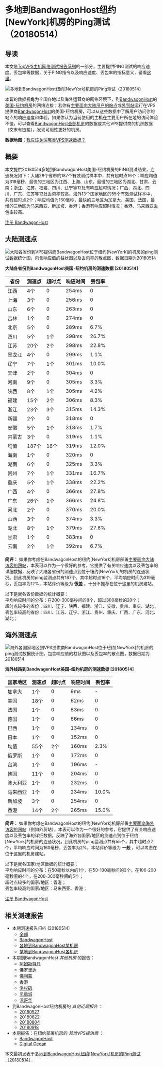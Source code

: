 #  多地到BandwagonHost纽约[NewYork]机房的Ping测试（20180514） 

## 导读

本文是[TopVPS主机网络测试报告系列](https://vps123.top/pingtest)的一部分，主要提供PING测试的响应速度、丢包率等数据，关于PING指令以及响应速度、丢包率的指标意义，请看[这里](https://vps123.top/what-is-ping.html)。

![多地到BandwagonHost纽约\[NewYork\]机房的Ping测试（20180514）](/images/thumbnails/to_bwg_NewYork.png)

本篇的数据视角为全国各地以及海外运营商的网络环境下，到[BandwagonHost](https://vps123.top/go/bwg)的[美国-纽约机房](https://vps123.top/bandwagon-facilities.html#newyork)的网络连接；若你有[主要面向大陆用户的站点](https://vps123.top/website-for-mainland-users.html)或[外贸站](https://vps123.top/website-for-internation-trade.html)运行在VPS提供商[BandwagonHost](https://vps123.top/go/bwg)的美国-纽约机房，可以从这些数据中了解用户访问你的站点的响应速度和体验。如果你认为当前使用的主机在主要用户所在地的访问体验不佳，可以查看[BandwagonHost全部机房](/bandwagon/isp/china/20180514-bandwagon-isp-china.md)的数据或其他VPS提供商的机房数据（文末有链接），发现可用性更好的机房。

**数据地图：**[我应该关注哪类VPS测速数据？](https://vps123.top/find-pingtest-data-you-need.html)

## 概要

本文提供20180514多地到BandwagonHost美国-纽约机房的PING测试结果，连通概况如下：大陆28个省市的187个有效测试样本中，共有超时点16个；响应均值为319毫秒，最快的三地区为江西、上海、山东，最慢的三地区为湖北、甘肃、云南；浙江、江苏、福建、四川、辽宁等12处有响应超时情况；广西、湖北、四川、广东、江苏等13处丢包率较高。海外13个国家地区的55个有效测试样本中，共有超时点2个；响应均值为160毫秒，最快的三地区为加拿大、美国、法国，最慢的三地区为马来西亚、新加坡、香港；香港有响应超时情况；香港、马来西亚丢包率较高。

[注册 BandwagonHost](https://vps123.top/go/bwg/_btn1)

## 大陆测速点

![大陆各省份到VPS提供商BandwagonHost位于纽约\[NewYork\]的机房的ping测试数据统计图，包含响应值的柱状图以及丢包率的散点图，数据日期为20180514](/images/pingtests/bwg_20180514/plot_idc_bwg_usa-newyork_20180514_mainland.png)

**大陆各省份到BandwagonHost美国-纽约机房的测速数据 [20180514]**

省份 | 测速点 | 超时点 | 响应时间 | 丢包率  
---|---|---|---|---  
江西 | 4个 | 0 | 254ms | 0  
上海 | 3个 | 0 | 256ms | 0  
山东 | 6个 | 0 | 263ms | 0  
吉林 | 1个 | 0 | 274ms | 0  
北京 | 5个 | 0 | 289ms | 6.7%  
四川 | 5个 | 1个 | 298ms | 26.7%  
江苏 | 20个 | 2个 | 298ms | 22.8%  
黑龙江 | 4个 | 0 | 299ms | 1.1%  
辽宁 | 7个 | 1个 | 301ms | 10.0%  
天津 | 2个 | 0 | 304ms | 0  
河南 | 9个 | 0 | 305ms | 3.3%  
陕西 | 8个 | 1个 | 305ms | 4.2%  
福建 | 15个 | 2个 | 306ms | 8.3%  
浙江 | 23个 | 3个 | 315ms | 14.3%  
新疆 | 2个 | 0 | 318ms | 0  
安徽 | 5个 | 1个 | 318ms | 1.7%  
内蒙古 | 3个 | 0 | 319ms | 1.1%  
均值 | 187个 | 16个 | 319ms | 12.0%  
海南 | 1个 | 0 | 320ms | 0  
湖南 | 6个 | 0 | 325ms | 3.3%  
贵州 | 7个 | 1个 | 331ms | 16.7%  
重庆 | 5个 | 1个 | 338ms | 22.2%  
广西 | 4个 | 0 | 366ms | 27.8%  
广东 | 26个 | 1个 | 366ms | 24.8%  
河北 | 2个 | 0 | 370ms | 20.0%  
山西 | 3个 | 0 | 374ms | 3.3%  
湖北 | 8个 | 1个 | 379ms | 27.8%  
甘肃 | 1个 | 0 | 383ms | 0  
云南 | 2个 | 1个 | 392ms | 6.7%  
  
**简评：** 如果你考虑在BandwagonHost的纽约[NewYork]机房部署[主要面向大陆访客的网站](website-for-mainland-users.html)，本表可以作为一个很好的参考，它提供了有关响应速度以及丢包率的详细数据，反映了大陆各省份的测速点到位于纽约[NewYork]的机房的连通状况。到此机房的ping监测点共有187个，其中超时点16个，平均响应时间为319毫秒，丢包率为12%，本站评价等级为 **很差** ，十分不推荐在位于这里的机房建站。

以下是就各省份数据的统计概要：  
平均响应时间的分布：在200-300毫秒间的8个，超过300毫秒的20个；  
超时点较多的省份：四川、辽宁、陕西、福建、浙江、安徽、贵州、重庆、湖北；  
丢包率较高的省份：四川、江苏、辽宁、浙江、贵州、重庆、广西、广东、河北、湖北；

## 海外测速点

![海外各国家地区到VPS提供商BandwagonHost位于纽约\[NewYork\]的机房的ping测试数据统计图，包含响应值的柱状图以及丢包率的散点图，数据日期为20180514](/images/pingtests/bwg_20180514/plot_idc_bwg_usa-newyork_20180514_overseas.png)

**海外线路到BandwagonHost美国-纽约机房的测速数据 [20180514]**

国家地区 | 测速点 | 超时点 | 响应时间 | 丢包率  
---|---|---|---|---  
加拿大 | 1个 | 0 | 9ms | -  
美国 | 18个 | 0 | 62ms | 0  
法国 | 1个 | 0 | 83ms | 0  
德国 | 1个 | 0 | 86ms | 0  
巴西 | 1个 | 0 | 134ms | 0  
日本 | 1个 | 0 | 152ms | 0  
均值 | 55个 | 2个 | 160ms | 2.3%  
俄罗斯 | 1个 | 0 | 172ms | 0  
台湾 | 1个 | 0 | 196ms | -  
韩国 | 11个 | 0 | 204ms | 0  
澳大利亚 | 1个 | 0 | 232ms | 0  
马来西亚 | 1个 | 0 | 234ms | 10.0%  
新加坡 | 3个 | 0 | 254ms | 0  
香港 | 14个 | 2个 | 265ms | 15.0%  
  
**简评：** 如果你考虑在BandwagonHost的纽约[NewYork]机房部署[主要面向海外访客的网站](https://vps123.top/website-for-internation-trade.html)（例如外贸站），本表可以作为一个很好的参考，它提供了有关响应速度以及丢包率的详细数据，反映了海外各国家/地区的测速点到位于纽约[NewYork]的机房的连通状况。到此机房的ping监测点共有55个，其中超时点2个，平均响应时间为160毫秒，丢包率为2%，本站评价等级为 **一般** ，可以考虑在位于这里的机房建站。

以下是就各国家/地区数据的统计概要：  
平均响应时间的分布：在50毫秒以内的1个，在50-100毫秒间的3个，在100-200毫秒间的4个，在200-300毫秒间的5个；  
超时点较多的国家/地区：香港；  
丢包率较高的国家/地区：马来西亚、香港；

[注册 BandwagonHost](https://vps123.top/go/bwg/_btn2)

## 相关测速报告

  * 本期测速报告归档 (20180514) 
    * [全部](https://vps123.top/pingtests/20180514 "本期各VPS提供商全部测速报告")
    * [BandwagonHost](https://vps123.top/pingtests/idc-bandwagon/20180514 "本期BandwagonHost的全部测速报告")
    * [各地到BandwagonHost某机房](https://vps123.top/pingtests/idc-bandwagon/isp-global/20180514 "以BandwagonHost某机房为关注对象的视角，横向比较大陆各省份、海外各国家地区")
    * [某地到BandwagonHost各机房](https://vps123.top/pingtests/idc-bandwagon/facility-all/20180514 "以大陆某省份为关注对象的视角，横向比较BandwagonHost各机房")
  * 本期到BandwagonHost _其他机房_ 的报告： 
    * [阿姆斯特丹](/bandwagon/idc/amsterdam/20180514-bandwagon-idc-amsterdam.md "多地到BandwagonHost阿姆斯特丹机房的Ping测试 20180514")
    * [佛罗里达](/bandwagon/idc/florida/20180514-bandwagon-idc-florida.md "多地到BandwagonHost佛罗里达机房的Ping测试 20180514")
    * [佛利蒙](/bandwagon/idc/fremont/20180514-bandwagon-idc-fremont.md "多地到BandwagonHost佛利蒙机房的Ping测试 20180514")
    * [香港](/bandwagon/idc/hongkong/20180514-bandwagon-idc-hongkong.md "多地到BandwagonHost香港机房的Ping测试 20180514")
    * [洛杉矶](/bandwagon/idc/losangeles/20180514-bandwagon-idc-losangeles.md "多地到BandwagonHost洛杉矶机房的Ping测试 20180514")
    * [凤凰城](/bandwagon/idc/phoenix/20180514-bandwagon-idc-phoenix.md "多地到BandwagonHost凤凰城机房的Ping测试 20180514")
    * [温哥华](/bandwagon/idc/vancouver/20180514-bandwagon-idc-vancouver.md "多地到BandwagonHost温哥华机房的Ping测试 20180514")
  * 到BandwagonHost纽约机房的 _其他近期报告_ ： 
    * [20180527](/bandwagon/idc/newyork/20180527-bandwagon-idc-newyork.md "多地到BandwagonHost纽约机房的Ping测试 20180527")
    * [20180622](/bandwagon/idc/newyork/20180622-bandwagon-idc-newyork.md "多地到BandwagonHost纽约机房的Ping测试 20180622")
    * [20180804](/bandwagon/idc/newyork/20180804-bandwagon-idc-newyork.md "多地到BandwagonHost纽约机房的Ping测试 20180804")
    * [20180918](/bandwagon/idc/newyork/20180918-bandwagon-idc-newyork.md "多地到BandwagonHost纽约机房的Ping测试 20180918")
  * 本期报告：在纽约部署机房的 _其他VPS提供商_ ： 
    * [BandwagonHost](/bandwagon/idc/newyork/20180514-bwg-idc-newyork.md "多地到BandwagonHost纽约机房的Ping测试 20180514")
    * [Digital Ocean](do/idc/newyork/20180514-do-idc-newyork.md "多地到Digital Ocean纽约机房的Ping测试 20180514")



本文最初发表于[多地到BandwagonHost纽约[NewYork]机房的Ping测试（20180514）](https://vps123.top/pingtest/20180514-bandwagon-idc-newyork.html)
